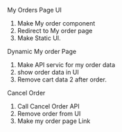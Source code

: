  My Orders Page UI
 1. Make My order component
 2. Redirect to My order page
 3. Make Static UI.
 
 Dynamic My order Page
 1. Make API servic for my order data
 2. show order data in UI
 3. Remove cart data 2 after order.

 Cancel Order
 1. Call Cancel Order API
 2. Remove order from UI
 3. Make my order page Link
